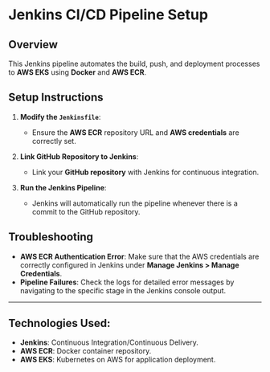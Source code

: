 # Jenkins CI/CD Pipeline Setup

## Overview
This Jenkins pipeline automates the build, push, and deployment processes to **AWS EKS** using **Docker** and **AWS ECR**.

## Setup Instructions

1. **Modify the `Jenkinsfile`**:
   - Ensure the **AWS ECR** repository URL and **AWS credentials** are correctly set.
   
2. **Link GitHub Repository to Jenkins**:
   - Link your **GitHub repository** with Jenkins for continuous integration.
   
3. **Run the Jenkins Pipeline**:
   - Jenkins will automatically run the pipeline whenever there is a commit to the GitHub repository.

## Troubleshooting

- **AWS ECR Authentication Error**: Make sure that the AWS credentials are correctly configured in Jenkins under **Manage Jenkins > Manage Credentials**.
- **Pipeline Failures**: Check the logs for detailed error messages by navigating to the specific stage in the Jenkins console output.

---

## Technologies Used:
- **Jenkins**: Continuous Integration/Continuous Delivery.
- **AWS ECR**: Docker container repository.
- **AWS EKS**: Kubernetes on AWS for application deployment.
